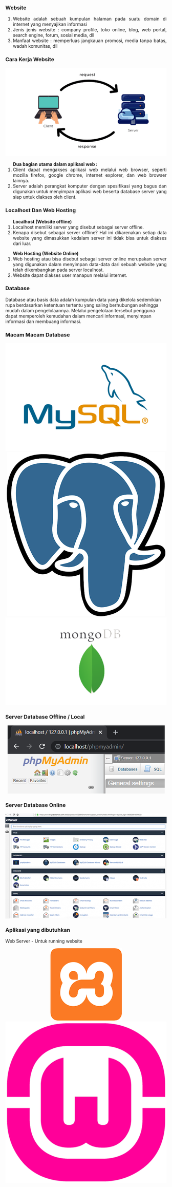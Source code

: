 ### Website
<ol align="justify">
<li>Website adalah sebuah kumpulan halaman pada suatu domain di internet yang menyajikan informasi</li>
<li>Jenis jenis website : company profile, toko online, blog, web portal, search engine, forum, sosial media, dll</li>
<li>Manfaat website : memperluas jangkauan promosi, media tanpa batas, wadah komunitas, dll</li>
</ol>

### Cara Kerja Website
<p align="center"><img src="https://github.com/yenysyafitry/MateriBelajarEduwork/blob/main/1.png"></p>

<ol align="justify"><b>Dua bagian utama dalam aplikasi web :</b>
<li>Client dapat mengakses aplikasi web melalui web browser, seperti mozilla firefox, google chrome, internet explorer, dan web browser lainnya.</li>
<li>Server adalah perangkat komputer dengan spesifikasi yang bagus dan digunakan untuk menyimpan aplikasi web beserta database server yang siap untuk diakses oleh client.
</li></ol>

### Localhost Dan Web Hosting
<ol align="justify"><b>Localhost (Website offline)</b>
  <li>Localhost memiliki server yang disebut sebagai server offline. </li>
<li>Kenapa disebut sebagai server offline? Hal ini dikarenakan setiap data website yang dimasukkan kedalam server ini tidak bisa untuk diakses dari luar. </li></ol>
<ol align="justify"><b>Web Hosting (Website Online)</b>
<li>Web hosting atau bisa disebut sebagai server online merupakan server yang digunakan dalam menyimpan data-data dari sebuah website yang telah dikembangkan pada server localhost.</li>
<li>Website dapat diakses user manapun melalui internet.</li></ol>

### Database
Database atau basis data adalah kumpulan data yang dikelola sedemikian rupa berdasarkan ketentuan tertentu yang saling berhubungan sehingga mudah dalam pengelolaannya. Melalui pengelolaan tersebut pengguna dapat memperoleh kemudahan dalam mencari informasi, menyimpan informasi dan membuang informasi.</br>

### Macam Macam Database

<p align="center"><img src="https://github.com/yenysyafitry/MateriBelajarEduwork/blob/main/2.png">
  <img src="https://github.com/yenysyafitry/MateriBelajarEduwork/blob/main/3.png">
  <img src="https://github.com/yenysyafitry/MateriBelajarEduwork/blob/main/4.png">
</p>

### Server Database Offline / Local
<p align="center"><img src="https://github.com/yenysyafitry/MateriBelajarEduwork/blob/main/5.png"></p>

### Server Database Online
<p align="center"><img src="https://github.com/yenysyafitry/MateriBelajarEduwork/blob/main/6.png"></p>

### Aplikasi yang dibutuhkan
Web Server - Untuk running website	
<p align="center"><img src="https://github.com/yenysyafitry/MateriBelajarEduwork/blob/main/7.png">
  <img src="https://github.com/yenysyafitry/MateriBelajarEduwork/blob/main/8.png">
</p>
